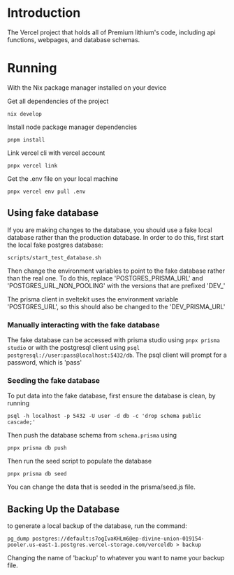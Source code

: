 # Introduction
The Vercel project that holds all of Premium lithium's code, including api functions, webpages, and database schemas.

# Running
With the Nix package manager installed on your device

Get all dependencies of the project
```
nix develop
```

Install node package manager dependencies
```
pnpm install
```

Link vercel cli with vercel account
```
pnpx vercel link
```

Get the .env file on your local machine
```
pnpx vercel env pull .env
```

## Using fake database

If you are making changes to the database, you should use a fake local database rather than the production database. In order to do this, first start the local fake postgres database:
```
scripts/start_test_database.sh
```

Then change the environment variables to point to the fake database rather than the real one. To do this, replace 'POSTGRES\_PRISMA\_URL' and 'POSTGRES\_URL\_NON\_POOLING' with the versions that are prefixed 'DEV\_'

The prisma client in sveltekit uses the environment variable 'POSTGRES\_URL', so this should also be changed to the 'DEV\_PRISMA\_URL'

### Manually interacting with the fake database
The fake database can be accessed with prisma studio using `pnpx prisma studio` or with the postgresql client using `psql postgresql://user:pass@localhost:5432/db`.
The psql client will prompt for a password, which is 'pass'

### Seeding the fake database
To put data into the fake database, first ensure the database is clean, by running
```
psql -h localhost -p 5432 -U user -d db -c 'drop schema public cascade;'
```

Then push the database schema from `schema.prisma` using
```
pnpx prisma db push
```

Then run the seed script to populate the database
```
pnpx prisma db seed
```

You can change the data that is seeded in the prisma/seed.js file.

## Backing Up the Database
to generate a local backup of the database, run the command:
```
pg_dump postgres://default:s7ogIvaKHLm6@ep-divine-union-019154-pooler.us-east-1.postgres.vercel-storage.com/verceldb > backup
```
Changing the name of 'backup' to whatever you want to name your backup file.

